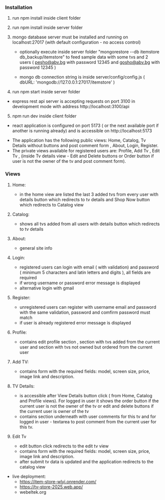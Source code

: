 ### Installation

1. run npm install inside client folder
2. run npm install inside server folder
3. mongo database server must be installed and running on localhost:27017 (with default configuration - no access control)
    - optionally execute inside server folder "mongorestore --db itemstore db_backup/itemstore" to feed sample data with some tvs and 2 users ( pesho@abv.bg with password 12345 and gosho@abv.bg with password 12345 ) 

    - mongo db connection string is inside server/config/config.js ( dbURL: 'mongodb://127.0.0.1:27017/itemstore' )

4. run npm start inside server folder
 - express rest api server is accepting requests on port 3100 in development mode with address http://localhost:3100/api
5. npm run dev inside client folder
 - react application is configured on port 5173 ( or the next available port if another is running already) and is accessible on http://localhost:5173 

* The application has the following public views: Home, Catalog, Tv Details without buttons and post comment form , About, Login, Register.
* The private views available for registered users are: Profile, Add Tv , Edit Tv , (inside Tv details view - Edit and Delete buttons or Order button if user is not the owner of the tv and post comment form).

### Views
1. Home: 
    - in the home view are listed the last 3 added tvs from every user with details button
    which redirects to tv details and Shop Now button which redirects to Catalog view

2. Catalog:
    - shows all tvs added from all users with details button which redirects to tv details

3. About: 
    - general site info

4. Login:
    - registered users can login with email ( with validation) and password 
    ( minimum 5 characters and latin letters and digits ), all fields are required
    - if wrong username or password error message is displayed
    - alternative login with gmail

5. Register:
    - unregistered users can register with username email and password with the same 
    validation, password and comfirm password must match
    - if user is already registered error message is displayed

6. Profile:
    - contains edit profile section , section with tvs added from the current user
    and section with tvs not owned but ordered from the current user

7. Add TV:
    - contains form with the required fields: model, screen size, price, image link
    and description. 

8. TV Details:
    - is accessible after View Details button click ( from Home, Catalog and Profile views). For logged in user it shows the order button if the current user is not the owner of the tv or edit and delete buttons if the
    current user is owner of the tv
    - contains section underneath with user comments for this tv and for logged in user - textarea to post comment from the current user for this tv.
9. Edit Tv
    - edit button click redirects to the edit tv view
    - contains form with the required fields: model, screen size, price, image link
    and description. 
    - after submit tv data is updated and the application redirects to the catalog view

* live deployment: 
    - https://item-store-wlyi.onrender.com/
    - https://tv-store-2025.web.app/
    - webeltek.org

